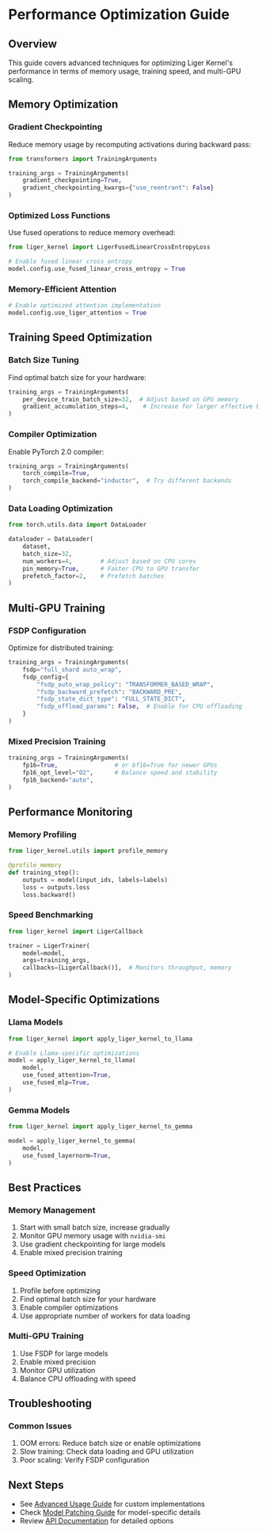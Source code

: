 # Performance Optimization Guide

## Overview
This guide covers advanced techniques for optimizing Liger Kernel's performance in terms of memory usage, training speed, and multi-GPU scaling.

## Memory Optimization

### Gradient Checkpointing
Reduce memory usage by recomputing activations during backward pass:
```python
from transformers import TrainingArguments

training_args = TrainingArguments(
    gradient_checkpointing=True,
    gradient_checkpointing_kwargs={"use_reentrant": False}
)
```

### Optimized Loss Functions
Use fused operations to reduce memory overhead:
```python
from liger_kernel import LigerFusedLinearCrossEntropyLoss

# Enable fused linear cross entropy
model.config.use_fused_linear_cross_entropy = True
```

### Memory-Efficient Attention
```python
# Enable optimized attention implementation
model.config.use_liger_attention = True
```

## Training Speed Optimization

### Batch Size Tuning
Find optimal batch size for your hardware:
```python
training_args = TrainingArguments(
    per_device_train_batch_size=32,  # Adjust based on GPU memory
    gradient_accumulation_steps=4,    # Increase for larger effective batch
)
```

### Compiler Optimization
Enable PyTorch 2.0 compiler:
```python
training_args = TrainingArguments(
    torch_compile=True,
    torch_compile_backend="inductor",  # Try different backends
)
```

### Data Loading Optimization
```python
from torch.utils.data import DataLoader

dataloader = DataLoader(
    dataset,
    batch_size=32,
    num_workers=4,        # Adjust based on CPU cores
    pin_memory=True,      # Faster CPU to GPU transfer
    prefetch_factor=2,    # Prefetch batches
)
```

## Multi-GPU Training

### FSDP Configuration
Optimize for distributed training:
```python
training_args = TrainingArguments(
    fsdp="full_shard auto_wrap",
    fsdp_config={
        "fsdp_auto_wrap_policy": "TRANSFORMER_BASED_WRAP",
        "fsdp_backward_prefetch": "BACKWARD_PRE",
        "fsdp_state_dict_type": "FULL_STATE_DICT",
        "fsdp_offload_params": False,  # Enable for CPU offloading
    }
)
```

### Mixed Precision Training
```python
training_args = TrainingArguments(
    fp16=True,                # or bf16=True for newer GPUs
    fp16_opt_level="O2",      # Balance speed and stability
    fp16_backend="auto",
)
```

## Performance Monitoring

### Memory Profiling
```python
from liger_kernel.utils import profile_memory

@profile_memory
def training_step():
    outputs = model(input_ids, labels=labels)
    loss = outputs.loss
    loss.backward()
```

### Speed Benchmarking
```python
from liger_kernel import LigerCallback

trainer = LigerTrainer(
    model=model,
    args=training_args,
    callbacks=[LigerCallback()],  # Monitors throughput, memory
)
```

## Model-Specific Optimizations

### Llama Models
```python
from liger_kernel import apply_liger_kernel_to_llama

# Enable Llama-specific optimizations
model = apply_liger_kernel_to_llama(
    model,
    use_fused_attention=True,
    use_fused_mlp=True,
)
```

### Gemma Models
```python
from liger_kernel import apply_liger_kernel_to_gemma

model = apply_liger_kernel_to_gemma(
    model,
    use_fused_layernorm=True,
)
```

## Best Practices

### Memory Management
1. Start with small batch size, increase gradually
2. Monitor GPU memory usage with `nvidia-smi`
3. Use gradient checkpointing for large models
4. Enable mixed precision training

### Speed Optimization
1. Profile before optimizing
2. Find optimal batch size for your hardware
3. Enable compiler optimizations
4. Use appropriate number of workers for data loading

### Multi-GPU Training
1. Use FSDP for large models
2. Enable mixed precision
3. Monitor GPU utilization
4. Balance CPU offloading with speed

## Troubleshooting

### Common Issues
1. OOM errors: Reduce batch size or enable optimizations
2. Slow training: Check data loading and GPU utilization
3. Poor scaling: Verify FSDP configuration

## Next Steps
- See [Advanced Usage Guide](advanced-usage.md) for custom implementations
- Check [Model Patching Guide](model-patching.md) for model-specific details
- Review [API Documentation](../api/kernels.md) for detailed options
